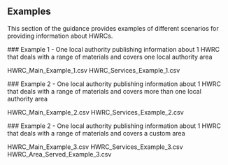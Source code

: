 ## Examples

This section of the guidance provides examples of different scenarios for providing information about HWRCs.

### Example 1 - One local authority publishing information about 1 HWRC that deals with a range of materials and covers one local authority area

HWRC_Main_Example_1.csv
HWRC_Services_Example_1.csv

### Example 2 - One local authority publishing information about 1 HWRC that deals with a range of materials and covers more than one local authority area

HWRC_Main_Example_2.csv
HWRC_Services_Example_2.csv

### Example 2 - One local authority publishing information about 1 HWRC that deals with a range of materials and covers a custom area

HWRC_Main_Example_3.csv
HWRC_Services_Example_3.csv
HWRC_Area_Served_Example_3.csv



